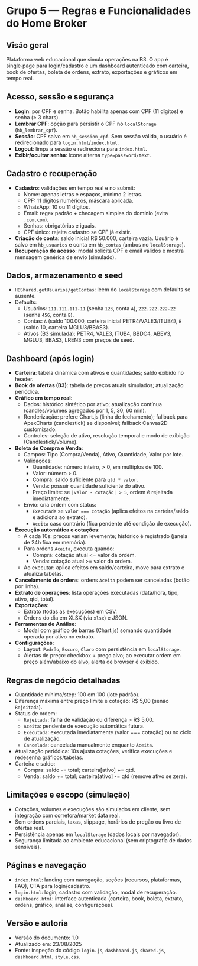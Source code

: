 # Grupo 5 — Regras e Funcionalidades do Home Broker

## Visão geral
Plataforma web educacional que simula operações na B3. O app é single‑page para login/cadastro e um dashboard autenticado com carteira, book de ofertas, boleta de ordens, extrato, exportações e gráficos em tempo real.

## Acesso, sessão e segurança
- **Login**: por CPF e senha. Botão habilita apenas com CPF (11 dígitos) e senha (≥ 3 chars).
- **Lembrar CPF**: opção para persistir o CPF no `localStorage` (`hb_lembrar_cpf`).
- **Sessão**: CPF salvo em `hb_session_cpf`. Sem sessão válida, o usuário é redirecionado para `login.html`/`index.html`.
- **Logout**: limpa a sessão e redireciona para `index.html`.
- **Exibir/ocultar senha**: ícone alterna `type=password/text`.

## Cadastro e recuperação
- **Cadastro**: validações em tempo real e no submit:
  - Nome: apenas letras e espaços, mínimo 2 letras.
  - CPF: 11 dígitos numéricos, máscara aplicada.
  - WhatsApp: 10 ou 11 dígitos.
  - Email: regex padrão + checagem simples do domínio (evita `.com.com`).
  - Senhas: obrigatórias e iguais.
  - CPF único: rejeita cadastro se CPF já existir.
- **Criação de conta**: saldo inicial R$ 50.000, carteira vazia. Usuário é salvo em `hb_usuarios` e conta em `hb_contas` (ambos no `localStorage`).
- **Recuperação de acesso**: modal solicita CPF e email válidos e mostra mensagem genérica de envio (simulado).

## Dados, armazenamento e seed
- `HBShared.getUsuarios/getContas`: leem do `localStorage` com defaults se ausente.
- Defaults:
  - Usuários: `111.111.111-11` (senha `123`, conta `A`), `222.222.222-22` (senha `456`, conta `B`).
  - Contas: `A` (saldo 100.000, carteira inicial PETR4/VALE3/ITUB4), `B` (saldo 10, carteira MGLU3/BBAS3).
  - Ativos (B3 simulada): PETR4, VALE3, ITUB4, BBDC4, ABEV3, MGLU3, BBAS3, LREN3 com preços de seed.

## Dashboard (após login)
- **Carteira**: tabela dinâmica com ativos e quantidades; saldo exibido no header.
- **Book de ofertas (B3)**: tabela de preços atuais simulados; atualização periódica.
- **Gráfico em tempo real**:
  - Dados: histórico sintético por ativo; atualização contínua (candles/volumes agregados por 1, 5, 30, 60 min).
  - Renderização: prefere Chart.js (linha de fechamento); fallback para ApexCharts (candlestick) se disponível; fallback Canvas2D customizado.
  - Controles: seleção de ativo, resolução temporal e modo de exibição (Candlestick/Volume).
- **Boleta de Compra e Venda**:
  - Campos: Tipo (Compra/Venda), Ativo, Quantidade, Valor por lote.
  - Validações:
    - Quantidade: número inteiro, > 0, em múltiplos de 100.
    - Valor: número > 0.
    - Compra: saldo suficiente para `qtd * valor`.
    - Venda: possuir quantidade suficiente do ativo.
    - Preço limite: se `|valor - cotação| > 5`, ordem é rejeitada imediatamente.
  - Envio: cria ordem com status:
    - `Executada` se `valor === cotação` (aplica efeitos na carteira/saldo e adiciona ao extrato).
    - `Aceita` caso contrário (fica pendente até condição de execução).
- **Execução automática e cotações**:
  - A cada 10s: preços variam levemente; histórico é registrado (janela de 24h fixa em memória).
  - Para ordens `Aceita`, executa quando:
    - Compra: cotação atual <= valor da ordem.
    - Venda: cotação atual >= valor da ordem.
  - Ao executar: aplica efeitos em saldo/carteira, move para extrato e atualiza tabelas.
- **Cancelamento de ordens**: ordens `Aceita` podem ser canceladas (botão por linha).
- **Extrato de operações**: lista operações executadas (data/hora, tipo, ativo, qtd, total).
- **Exportações**:
  - Extrato (todas as execuções) em CSV.
  - Ordens do dia em XLSX (via `xlsx`) e JSON.
- **Ferramentas de Análise**:
  - Modal com gráfico de barras (Chart.js) somando quantidade operada por ativo no extrato.
- **Configurações**:
  - Layout: `Padrão`, `Escuro`, `Claro` com persistência em `localStorage`.
  - Alertas de preço: checkbox + preço alvo; ao executar ordem em preço além/abaixo do alvo, alerta de browser é exibido.

## Regras de negócio detalhadas
- Quantidade mínima/step: 100 em 100 (lote padrão).
- Diferença máxima entre preço limite e cotação: R$ 5,00 (senão `Rejeitada`).
- Status de ordem:
  - `Rejeitada`: falha de validação ou diferença > R$ 5,00.
  - `Aceita`: pendente de execução automática futura.
  - `Executada`: executada imediatamente (valor === cotação) ou no ciclo de atualização.
  - `Cancelada`: cancelada manualmente enquanto `Aceita`.
- Atualização periódica: 10s ajusta cotações, verifica execuções e redesenha gráficos/tabelas.
- Carteira e saldo:
  - Compra: saldo -= total; carteira[ativo] += qtd.
  - Venda: saldo += total; carteira[ativo] -= qtd (remove ativo se zera).

## Limitações e escopo (simulação)
- Cotações, volumes e execuções são simulados em cliente, sem integração com corretora/market data real.
- Sem ordens parciais, taxas, slippage, horários de pregão ou livro de ofertas real.
- Persistência apenas em `localStorage` (dados locais por navegador).
- Segurança limitada ao ambiente educacional (sem criptografia de dados sensíveis).

## Páginas e navegação
- `index.html`: landing com navegação, seções (recursos, plataformas, FAQ), CTA para login/cadastro.
- `login.html`: login, cadastro com validação, modal de recuperação.
- `dashboard.html`: interface autenticada (carteira, book, boleta, extrato, ordens, gráfico, análise, configurações).

## Versão e autoria
- Versão do documento: 1.0
- Atualizado em: 23/08/2025
- Fonte: inspeção do código `login.js`, `dashboard.js`, `shared.js`, `dashboard.html`, `style.css`.